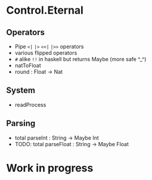 Control.Eternal
===============

Operators
---------

 - Pipe `<|` `|>` `<<|` `|>>` operators
 - various flipped operators
 - `#` alike `!!` in haskell but returns Maybe (more safe ^_^)
 - natToFloat
 - round : Float -> Nat

System
------

 - readProcess
 
Parsing
-------

 - total parseInt : String -> Maybe Int
 - TODO: total parseFloat : String -> Maybe Float

Work in progress
================
